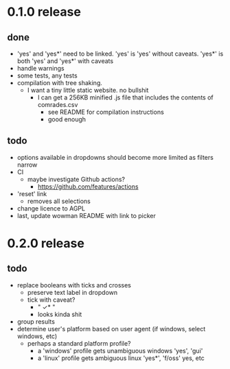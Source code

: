# 0.1.0 release

## done

* 'yes' and 'yes\*' need to be linked. 'yes' is 'yes' without caveats. 'yes\*' is both 'yes' and 'yes*' with caveats
* handle warnings
* some tests, any tests
* compilation with tree shaking. 
    - I want a tiny little static website. no bullshit
        - I can get a 256KB minified .js file that includes the contents of comrades.csv
            - see README for compilation instructions
            - good enough

## todo

* options available in dropdowns should become more limited as filters narrow
* CI
    - maybe investigate Github actions?
        - https://github.com/features/actions
* 'reset' link
    - removes all selections
* change licence to AGPL
* last, update wowman README with link to picker

# 0.2.0 release

## todo

* replace booleans with ticks and crosses
    - preserve text label in dropdown
    - tick with caveat? 
        - "  ✓*  "
        - looks kinda shit
* group results
* determine user's platform based on user agent (if windows, select windows, etc)
    - perhaps a standard platform profile? 
        - a 'windows' profile gets unambiguous windows 'yes', 'gui'
        - a 'linux' profile gets ambiguous linux 'yes*', 'f/oss' yes, etc
